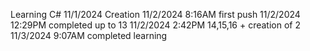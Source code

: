Learning C#
11/1/2024 Creation
11/2/2024 8:16AM first push
11/2/2024 12:29PM completed up to 13
11/2/2024 2:42PM 14,15,16 + creation of 2
11/3/2024 9:07AM completed learning


